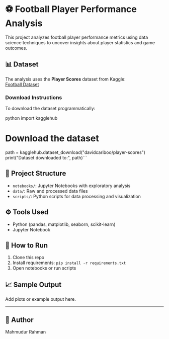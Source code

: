 # ⚽ Football Player Performance Analysis

This project analyzes football player performance metrics using data science techniques to uncover insights about player statistics and game outcomes.

## 📊 Dataset

The analysis uses the **Player Scores** dataset from Kaggle:  
[Football Dataset](https://www.kaggle.com/datasets/davidcariboo/player-scores)

### Download Instructions

To download the dataset programmatically:

python
import kagglehub

# Download the dataset
path = kagglehub.dataset_download("davidcariboo/player-scores")
print("Dataset downloaded to:", path)´´´




## 📁 Project Structure

- `notebooks/`: Jupyter Notebooks with exploratory analysis
- `data/`: Raw and processed data files
- `scripts/`: Python scripts for data processing and visualization

## ⚙️ Tools Used

- Python (pandas, matplotlib, seaborn, scikit-learn)
- Jupyter Notebook

## 🚀 How to Run

1. Clone this repo
2. Install requirements: `pip install -r requirements.txt`
3. Open notebooks or run scripts

## 📈 Sample Output

Add plots or example output here.

---

## 👤 Author

Mahmudur Rahman
